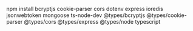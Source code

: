 npm install bcryptjs cookie-parser cors dotenv express ioredis jsonwebtoken mongoose ts-node-dev @types/bcryptjs @types/cookie-parser @types/cors @types/express @types/node typescript